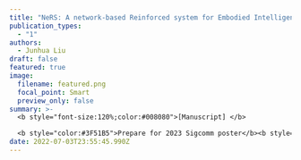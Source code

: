 ```yaml
---
title: "NeRS: A network-based Reinforced system for Embodied Intelligence"
publication_types:
  - "1"
authors:
  - Junhua Liu
draft: false
featured: true
image:
  filename: featured.png
  focal_point: Smart
  preview_only: false
summary: >-
  <b style="font-size:120%;color:#008080">[Manuscript] </b> 

  <b style="color:#3F51B5">Prepare for 2023 Sigcomm poster</b><b style="color:red"> (CCF-A)</b>
date: 2022-07-03T23:55:45.990Z
---
```

